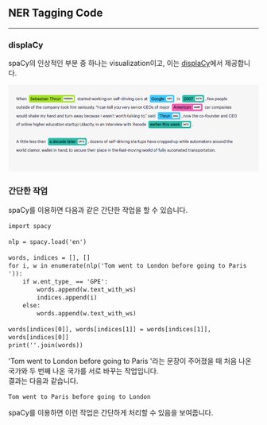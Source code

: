 ## NER Tagging Code
---

### displaCy
spaCy의 인상적인 부분 중 하나는 visualization이고, 이는 [displaCy](https://explosion.ai/demos/displacy-ent)에서 제공합니다.   

![image0001](image0001.png)

### 간단한 작업
spaCy를 이용하면 다음과 같은 간단한 작업을 할 수 있습니다.   

```
import spacy

nlp = spacy.load('en')

words, indices = [], []
for i, w in enumerate(nlp('Tom went to London before going to Paris ')):
    if w.ent_type_ == 'GPE':
        words.append(w.text_with_ws)
        indices.append(i)
    else:
        words.append(w.text_with_ws)

words[indices[0]], words[indices[1]] = words[indices[1]], words[indices[0]]
print(''.join(words))
```

'Tom went to London before going to Paris '라는 문장이 주어졌을 때 처음 나온 국가와 두 번째 나온 국가를 서로 바꾸는 작업입니다.   
결과는 다음과 같습니다.   

```
Tom went to Paris before going to London 
```

spaCy를 이용하면 이런 작업은 간단하게 처리할 수 있음을 보여줍니다.   